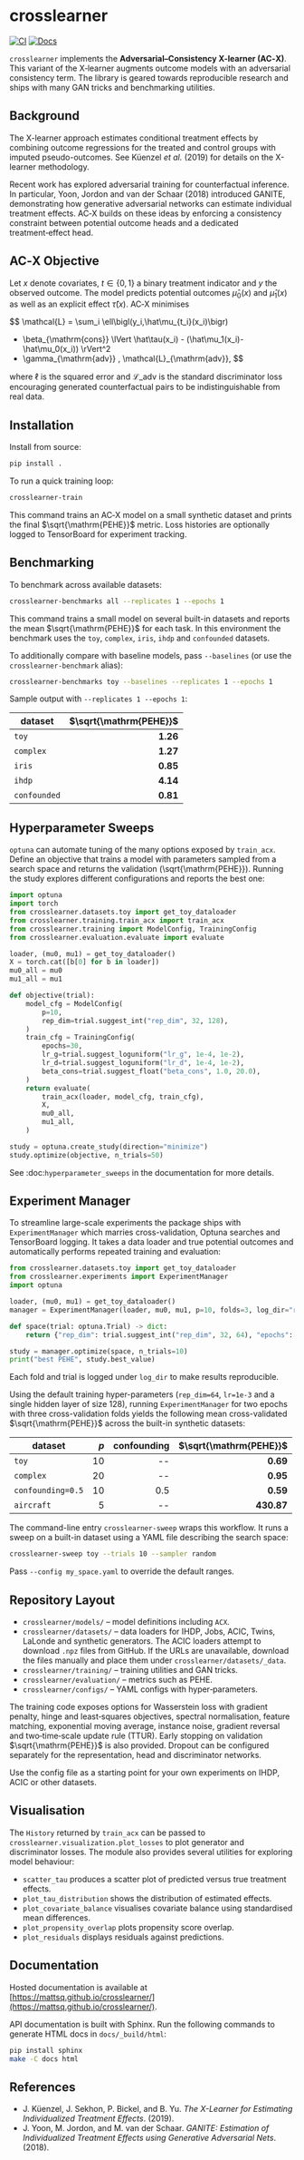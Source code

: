 # crosslearner

[![CI](https://github.com/mattsq/crosslearner/actions/workflows/ci.yml/badge.svg)](https://github.com/mattsq/crosslearner/actions/workflows/ci.yml) [![Docs](https://github.com/mattsq/crosslearner/actions/workflows/docs.yml/badge.svg)](https://mattsq.github.io/crosslearner/)

`crosslearner` implements the **Adversarial–Consistency X-learner (AC‑X)**. This variant of the X‑learner augments outcome models with an adversarial consistency term. The library is geared towards reproducible research and ships with many GAN tricks and benchmarking utilities.

## Background

The X-learner approach estimates conditional treatment effects by combining outcome regressions for the treated and control groups with imputed pseudo-outcomes. See Küenzel *et&nbsp;al.* (2019) for details on the X-learner methodology.

Recent work has explored adversarial training for counterfactual inference. In particular, Yoon, Jordon and van&nbsp;der Schaar (2018) introduced GANITE, demonstrating how generative adversarial networks can estimate individual treatment effects. AC‑X builds on these ideas by enforcing a consistency constraint between potential outcome heads and a dedicated treatment‑effect head.

## AC‑X Objective

Let $x$ denote covariates, $t \in \{0,1\}$ a binary treatment indicator and $y$ the observed outcome. The model predicts potential outcomes $\hat\mu_0(x)$ and $\hat\mu_1(x)$ as well as an explicit effect $\hat\tau(x)$. AC‑X minimises

$$
\mathcal{L} 
= \sum_i \ell\bigl(y_i,\hat\mu_{t_i}(x_i)\bigr)
  + \beta\_{\mathrm{cons}} \lVert \hat\tau(x_i) - (\hat\mu_1(x_i)-\hat\mu_0(x_i)) \rVert^2
  + \gamma\_{\mathrm{adv}} \, \mathcal{L}\_{\mathrm{adv}},
$$

where $\ell$ is the squared error and $\mathcal{L}\_{\mathrm{adv}}$ is the standard discriminator loss encouraging generated counterfactual pairs to be indistinguishable from real data.

## Installation

Install from source:

```bash
pip install .
```

To run a quick training loop:

```bash
crosslearner-train
```

This command trains an AC‑X model on a small synthetic dataset and prints the final $\sqrt{\mathrm{PEHE}}$ metric. Loss histories are optionally logged to TensorBoard for experiment tracking.

## Benchmarking

To benchmark across available datasets:

```bash
crosslearner-benchmarks all --replicates 1 --epochs 1
```

This command trains a small model on several built-in datasets and reports the
mean $\sqrt{\mathrm{PEHE}}$ for each task. In this environment the benchmark
uses the ``toy``, ``complex``, ``iris``, ``ihdp`` and ``confounded`` datasets.

To additionally compare with baseline models, pass ``--baselines`` (or use the
``crosslearner-benchmark`` alias):

```bash
crosslearner-benchmarks toy --baselines --replicates 1 --epochs 1
```

Sample output with ``--replicates 1 --epochs 1``:

| dataset    | $\sqrt{\mathrm{PEHE}}$ |
|------------|-----------------------:|
| ``toy``    | **1.26** |
| ``complex``| **1.27** |
| ``iris``   | **0.85** |
| ``ihdp``   | **4.14** |
| ``confounded`` | **0.81** |

## Hyperparameter Sweeps

`optuna` can automate tuning of the many options exposed by
`train_acx`. Define an objective that trains a model with parameters
sampled from a search space and returns the validation
\(\sqrt{\mathrm{PEHE}}\). Running the study explores different
configurations and reports the best one:

```python
import optuna
import torch
from crosslearner.datasets.toy import get_toy_dataloader
from crosslearner.training.train_acx import train_acx
from crosslearner.training import ModelConfig, TrainingConfig
from crosslearner.evaluation.evaluate import evaluate

loader, (mu0, mu1) = get_toy_dataloader()
X = torch.cat([b[0] for b in loader])
mu0_all = mu0
mu1_all = mu1

def objective(trial):
    model_cfg = ModelConfig(
        p=10,
        rep_dim=trial.suggest_int("rep_dim", 32, 128),
    )
    train_cfg = TrainingConfig(
        epochs=30,
        lr_g=trial.suggest_loguniform("lr_g", 1e-4, 1e-2),
        lr_d=trial.suggest_loguniform("lr_d", 1e-4, 1e-2),
        beta_cons=trial.suggest_float("beta_cons", 1.0, 20.0),
    )
    return evaluate(
        train_acx(loader, model_cfg, train_cfg),
        X,
        mu0_all,
        mu1_all,
    )

study = optuna.create_study(direction="minimize")
study.optimize(objective, n_trials=50)
```

See :doc:`hyperparameter_sweeps` in the documentation for more details.

## Experiment Manager

To streamline large-scale experiments the package ships with
``ExperimentManager`` which marries cross-validation, Optuna searches and
TensorBoard logging. It takes a data loader and true potential outcomes and
automatically performs repeated training and evaluation:

```python
from crosslearner.datasets.toy import get_toy_dataloader
from crosslearner.experiments import ExperimentManager
import optuna

loader, (mu0, mu1) = get_toy_dataloader()
manager = ExperimentManager(loader, mu0, mu1, p=10, folds=3, log_dir="runs")

def space(trial: optuna.Trial) -> dict:
    return {"rep_dim": trial.suggest_int("rep_dim", 32, 64), "epochs": 5}

study = manager.optimize(space, n_trials=10)
print("best PEHE", study.best_value)
```

Each fold and trial is logged under ``log_dir`` to make results reproducible.

Using the default training hyper-parameters (``rep_dim=64``, ``lr=1e-3`` and a
single hidden layer of size 128), running ``ExperimentManager`` for two epochs
with three cross-validation folds yields the following mean
cross-validated $\sqrt{\mathrm{PEHE}}$ across the built-in synthetic datasets:

| dataset            | $p$ | confounding | $\sqrt{\mathrm{PEHE}}$ |
|--------------------|----:|------------:|-----------------------:|
| ``toy``            | 10 | -- | **0.69** |
| ``complex``        | 20 | -- | **0.95** |
| ``confounding=0.5``| 10 | 0.5 | **0.59** |
| ``aircraft``       | 5  | -- | **430.87** |

The command-line entry ``crosslearner-sweep`` wraps this workflow. It runs a
sweep on a built-in dataset using a YAML file describing the search space:

```bash
crosslearner-sweep toy --trials 10 --sampler random
```

Pass ``--config my_space.yaml`` to override the default ranges.

## Repository Layout

- `crosslearner/models/` – model definitions including `ACX`.
- `crosslearner/datasets/` – data loaders for IHDP, Jobs, ACIC, Twins, LaLonde and synthetic generators.
  The ACIC loaders attempt to download `.npz` files from GitHub. If the URLs are
  unavailable, download the files manually and place them under
  `crosslearner/datasets/_data`.
- `crosslearner/training/` – training utilities and GAN tricks.
- `crosslearner/evaluation/` – metrics such as PEHE.
- `crosslearner/configs/` – YAML configs with hyper‑parameters.

The training code exposes options for Wasserstein loss with gradient penalty, hinge and least‑squares objectives, spectral normalisation, feature matching, exponential moving average, instance noise, gradient reversal and two‑time‑scale update rule (TTUR). Early stopping on validation $\sqrt{\mathrm{PEHE}}$ is also provided. Dropout can be configured separately for the representation, head and discriminator networks.

Use the config file as a starting point for your own experiments on IHDP, ACIC or other datasets.

## Visualisation

The `History` returned by `train_acx` can be passed to
`crosslearner.visualization.plot_losses` to plot generator and discriminator
losses.  The module also provides several utilities for exploring model
behaviour:

- `scatter_tau` produces a scatter plot of predicted versus true treatment
  effects.
- `plot_tau_distribution` shows the distribution of estimated effects.
- `plot_covariate_balance` visualises covariate balance using standardised mean
  differences.
- `plot_propensity_overlap` plots propensity score overlap.
- `plot_residuals` displays residuals against predictions.

## Documentation

Hosted documentation is available at [https://mattsq.github.io/crosslearner/](https://mattsq.github.io/crosslearner/).

API documentation is built with Sphinx. Run the following commands to generate
HTML docs in `docs/_build/html`:

```bash
pip install sphinx
make -C docs html
```

## References

- J. Küenzel, J. Sekhon, P. Bickel, and B. Yu. *The X-Learner for Estimating Individualized Treatment Effects*. (2019).
- J. Yoon, M. Jordon, and M. van der Schaar. *GANITE: Estimation of Individualized Treatment Effects using Generative Adversarial Nets*. (2018).
